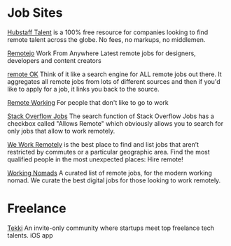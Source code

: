 # Job Sites [](id=job-sites)

[Hubstaff Talent](https://talent.hubstaff.com/) 
is a 100% free resource for companies looking to find remote talent across the globe. No fees, no markups, no middlemen.

[Remotejo](http://remotejo.com/)
Work From Anywhere
Latest remote jobs for designers, developers and content creators

[remote OK](http://remoteok.io/)
Think of it like a search engine for ALL remote jobs out there. It aggregates all remote jobs from lots of different sources and then if you'd like to apply for a job, it links you back to the source.

[Remote Working](http://www.remoteworking.co)
For people that don't like to go to work

[Stack Overflow Jobs](https://stackoverflow.com/jobs?allowsremote=true)
The search function of Stack Overflow Jobs has a checkbox called "Allows Remote" which obviously allows you to search for only jobs that allow  to work remotely.

[We Work Remotely](https://weworkremotely.com) is the best place to find and list jobs that aren’t restricted by commutes or a particular geographic area. Find the most qualified people in the most unexpected places: Hire remote!

[Working Nomads](http://www.workingnomads.co)
A curated list of remote jobs, for the modern working nomad.
We curate the best digital jobs for those looking to work remotely.

# Freelance 

[Tekki](https://gotekki.com)
An invite-only community where startups meet top freelance tech talents.
iOS app
